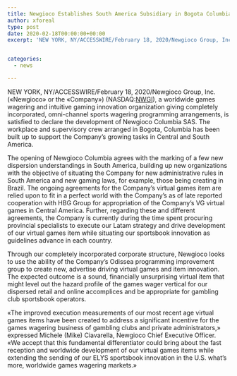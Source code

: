 ```yaml
---
title: Newgioco Establishes South America Subsidiary in Bogota Columbia
author: xforeal 
type: post
date: 2020-02-18T00:00:00+00:00
excerpt: 'NEW YORK, NY/ACCESSWIRE/February 18, 2020/Newgioco Group, Inc '


categories:
  - news

---
```

NEW YORK, NY/ACCESSWIRE/February 18, 2020/Newgioco Group, Inc. (&#171;Newgioco&#187; or the &#171;Company&#187;) (NASDAQ:<a href="http://www.nasdaq.com/image/nwgi" rel="nofollow">NWGI</a>), a worldwide games wagering and intuitive gaming innovation organization giving completely incorporated, omni-channel sports wagering programming arrangements, is satisfied to declare the development of Newgioco Columbia SAS. The workplace and supervisory crew arranged in Bogota, Columbia has been built up to support the Company&#8217;s growing tasks in Central and South America.

The opening of Newgioco Columbia agrees with the marking of a few new dispersion understandings in South America, building up new organizations with the objective of situating the Company for new administrative rules in South America and new gaming laws, for example, those being creating in Brazil. The ongoing agreements for the Company&#8217;s virtual games item are relied upon to fit in a perfect world with the Company&#8217;s as of late reported cooperation with HBG Group for appropriation of the Company&#8217;s VG virtual games in Central America. Further, regarding these and different agreements, the Company is currently during the time spent procuring provincial specialists to execute our Latam strategy and drive development of our virtual games item while situating our sportsbook innovation as guidelines advance in each country.

Through our completely incorporated corporate structure, Newgioco looks to use the ability of the Company&#8217;s Odissea programming improvement group to create new, advertise driving virtual games and item innovation. The expected outcome is a sound, financially unsurprising virtual item that might level out the hazard profile of the games wager vertical for our dispersed retail and online accomplices and be appropriate for gambling club sportsbook operators.

&#171;The improved execution measurements of our most recent age virtual games items have been created to address a significant incentive for the games wagering business of gambling clubs and private administrators,&#187; expressed Michele (Mike) Ciavarella, Newgioco Chief Executive Officer. &#171;We accept that this fundamental differentiator could bring about the fast reception and worldwide development of our virtual games items while extending the sending of our ELYS sportsbook innovation in the U.S. what&#8217;s more, worldwide games wagering markets.&#187;